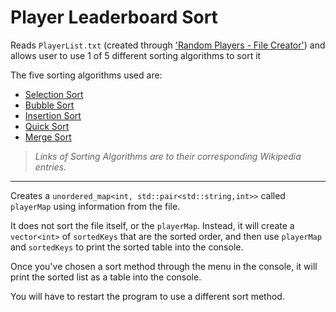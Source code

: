 # Player Leaderboard Sort
Reads `PlayerList.txt` (created through ['Random Players - File Creator'](https://github.com/Dead245/Random-Players---File-Creator)) and allows user to use 1 of 5 different sorting algorithms to sort it

The five sorting algorithms used are:
- [Selection Sort](https://en.wikipedia.org/wiki/Selection_sort)
- [Bubble Sort](https://en.wikipedia.org/wiki/Bubble_sort)
- [Insertion Sort](https://en.wikipedia.org/wiki/Insertion_sort)
- [Quick Sort](https://en.wikipedia.org/wiki/Quicksort)
- [Merge Sort](https://en.wikipedia.org/wiki/Merge_sort)
> *Links of Sorting Algorithms are to their corresponding Wikipedia entries.*
---
Creates a `unordered_map<int, std::pair<std::string,int>>` called `playerMap` using information from the file.

It does not sort the file itself, or the `playerMap`. Instead, it will create a `vector<int>` of `sortedKeys` that are the sorted order, and then use `playerMap` and `sortedKeys` to print the sorted table into the console.

Once you've chosen a sort method through the menu in the console, it will print the sorted list as a table into the console.

You will have to restart the program to use a different sort method.
